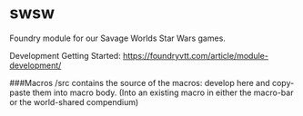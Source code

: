 # swsw
Foundry module for our Savage Worlds Star Wars games.

Development Getting Started: https://foundryvtt.com/article/module-development/

###Macros
/src contains the source of the macros: develop here and copy-paste them into macro body. 
(Into an existing macro in either the macro-bar or the world-shared compendium)